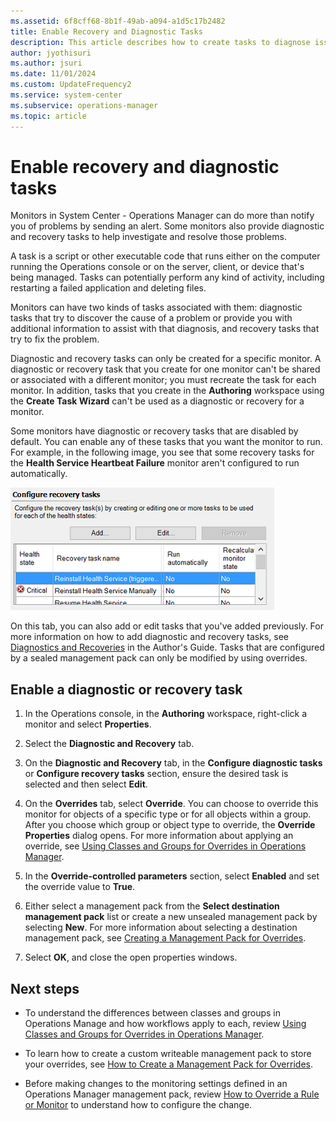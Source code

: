 ```yaml
---
ms.assetid: 6f8cff68-8b1f-49ab-a094-a1d5c17b2482
title: Enable Recovery and Diagnostic Tasks
description: This article describes how to create tasks to diagnose issues and take remedial actions.
author: jyothisuri
ms.author: jsuri
ms.date: 11/01/2024
ms.custom: UpdateFrequency2
ms.service: system-center
ms.subservice: operations-manager
ms.topic: article
---
```


# Enable recovery and diagnostic tasks



Monitors in System Center - Operations Manager can do more than notify you of problems by sending an alert. Some monitors also provide diagnostic and recovery tasks to help investigate and resolve those problems.  

A task is a script or other executable code that runs either on the computer running the Operations console or on the server, client, or device that's being managed. Tasks can potentially perform any kind of activity, including restarting a failed application and deleting files.  

Monitors can have two kinds of tasks associated with them: diagnostic tasks that try to discover the cause of a problem or provide you with additional information to assist with that diagnosis, and recovery tasks that try to fix the problem.  

Diagnostic and recovery tasks can only be created for a specific monitor. A diagnostic or recovery task that you create for one monitor can't be shared or associated with a different monitor; you must recreate the task for each monitor. In addition, tasks that you create in the **Authoring** workspace using the **Create Task Wizard** can't be used as a diagnostic or recovery for a monitor.

Some monitors have diagnostic or recovery tasks that are disabled by default. You can enable any of these tasks that you want the monitor to run. For example, in the following image, you see that some recovery tasks for the **Health Service Heartbeat Failure** monitor aren't configured to run automatically.  

![Screenshot showing Recovery Task Disabled Example.](./media/how-to-enable-recovery-and-diagnostic-tasks/om2016-recovery-tasks-example.png)  

On this tab, you can also add or edit tasks that you've added previously. For more information on how to add diagnostic and recovery tasks, see [Diagnostics and Recoveries](/previous-versions/system-center/system-center-2012-R2/hh705258(v=sc.12)) in the Author's Guide. Tasks that are configured by a sealed management pack can only be modified by using overrides.

## Enable a diagnostic or recovery task  

1. In the Operations console, in the **Authoring** workspace, right\-click a monitor and select **Properties**.  

2. Select the **Diagnostic and Recovery** tab.  

3. On the **Diagnostic and Recovery** tab, in the **Configure diagnostic tasks** or **Configure recovery tasks** section, ensure the desired task is selected and then select **Edit**.  

4. On the **Overrides** tab, select **Override**. You can choose to override this monitor for objects of a specific type or for all objects within a group. After you choose which group or object type to override, the **Override Properties** dialog opens. For more information about applying an override, see [Using Classes and Groups for Overrides in Operations Manager](~/scom/manage-mp-overview-override-targets.md).  

5. In the **Override\-controlled parameters** section, select **Enabled** and set the override value to **True**.  

6. Either select a management pack from the **Select destination management pack** list or create a new unsealed management pack by selecting **New**. For more information about selecting a destination management pack, see [Creating a Management Pack for Overrides](manage-mp-create-unsealed-mp.md).  

7. Select **OK**, and close the open properties windows.  

## Next steps

- To understand the differences between classes and groups in Operations Manage and how workflows apply to each, review [Using Classes and Groups for Overrides in Operations Manager](~/scom/manage-mp-overview-override-targets.md).

- To learn how to create a custom writeable management pack to store your overrides, see [How to Create a Management Pack for Overrides](manage-mp-create-unsealed-mp.md).

- Before making changes to the monitoring settings defined in an Operations Manager management pack, review [How to Override a Rule or Monitor](~/scom/manage-mp-override-rule-monitor.md) to understand how to configure the change.
